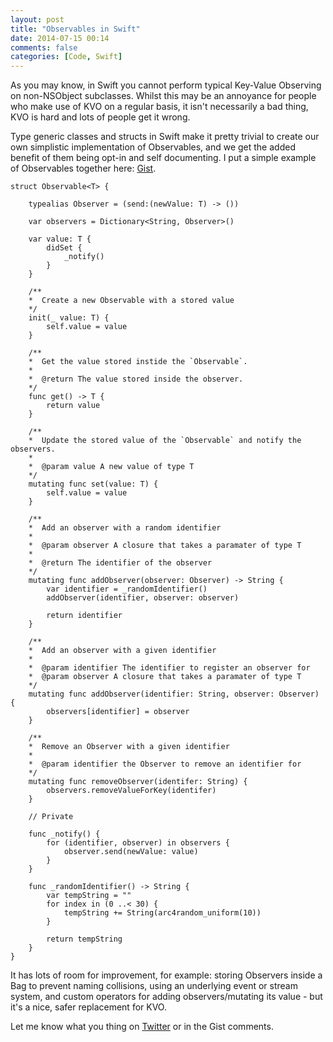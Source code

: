 ```yaml
---
layout: post
title: "Observables in Swift"
date: 2014-07-15 00:14
comments: false
categories: [Code, Swift]
---
```


As you may know, in Swift you cannot perform typical Key-Value Observing on non-NSObject subclasses. Whilst this may be an annoyance for people who make use of KVO on a regular basis, it isn't necessarily a bad thing, KVO is hard and lots of people get it wrong.

Type generic classes and structs in Swift make it pretty trivial to create our own simplistic implementation of Observables, and we get the added benefit of them being opt-in and self documenting. I put a simple example of Observables together here: [Gist](https://gist.github.com/DanielTomlinson/c250f4ce99a2bbb647cb).

    struct Observable<T> {
        
        typealias Observer = (send:(newValue: T) -> ())
        
        var observers = Dictionary<String, Observer>()
        
        var value: T {
            didSet {
                _notify()
            }
        }
        
        /**
        *  Create a new Observable with a stored value
        */
        init(_ value: T) {
            self.value = value
        }
        
        /**
        *  Get the value stored instide the `Observable`.
        *
        *  @return The value stored inside the observer.
        */
        func get() -> T {
            return value
        }
        
        /**
        *  Update the stored value of the `Observable` and notify the observers.
        *
        *  @param value A new value of type T
        */
        mutating func set(value: T) {
            self.value = value
        }
     
        /**
        *  Add an observer with a random identifier
        *
        *  @param observer A closure that takes a paramater of type T
        *
        *  @return The identifier of the observer
        */
        mutating func addObserver(observer: Observer) -> String {
            var identifier = _randomIdentifier()
            addObserver(identifier, observer: observer)
            
            return identifier
        }
        
        /**
        *  Add an observer with a given identifier
        *
        *  @param identifier The identifier to register an observer for
        *  @param observer A closure that takes a paramater of type T
        */
        mutating func addObserver(identifier: String, observer: Observer) {
            observers[identifier] = observer
        }
        
        /**
        *  Remove an Observer with a given identifier
        *
        *  @param identifier the Observer to remove an identifier for
        */
        mutating func removeObserver(identifer: String) {
            observers.removeValueForKey(identifer)
        }
        
        // Private
        
        func _notify() {
            for (identifier, observer) in observers {
                observer.send(newValue: value)
            }
        }
        
        func _randomIdentifier() -> String {
            var tempString = ""
            for index in (0 ..< 30) {
                tempString += String(arc4random_uniform(10))
            }
            
            return tempString
        }
    }

It has lots of room for improvement, for example: storing Observers inside a Bag to prevent naming collisions, using an underlying event or stream system, and custom operators for adding observers/mutating its value - but it's a nice, safer replacement for KVO.


Let me know what you thing on [Twitter](http://twitter.com/DanToml) or in the Gist comments.